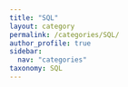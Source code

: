 ```yaml
---
title: "SQL"                      
layout: category
permalink: /categories/SQL/       
author_profile: true
sidebar:
  nav: "categories"              
taxonomy: SQL
---
```

